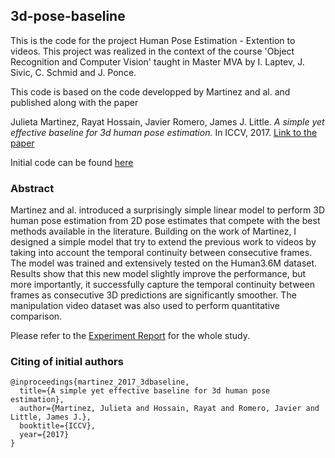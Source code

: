 ## 3d-pose-baseline

This is the code for the project Human Pose Estimation - Extention to videos.
This project was realized in the context of the course 'Object Recognition and Computer Vision' taught in Master MVA by I. Laptev, J. Sivic, C. Schmid and J. Ponce.


This code is based on the code developped by Martinez and al. and published along with the paper

Julieta Martinez, Rayat Hossain, Javier Romero, James J. Little.
_A simple yet effective baseline for 3d human pose estimation._
In ICCV, 2017. 
[Link to the paper](https://arxiv.org/pdf/1705.03098.pdf)

Initial code can be found [here](https://github.com/una-dinosauria/3d-pose-baseline)


### Abstract

Martinez and al. introduced a surprisingly simple linear model to perform 3D human pose estimation from 2D pose estimates that compete with the best methods available in the literature. Building on the work of Martinez, I designed a simple model that try to extend the previous work to videos by taking into account the temporal continuity between consecutive frames. The model was trained and extensively tested on the Human3.6M dataset. Results show that this new model slightly improve the performance, but more importantly, it successfully capture the temporal continuity between frames as consecutive 3D predictions are
significantly smoother. The manipulation video dataset was also used to perform quantitative comparison.

Please refer to the [Experiment Report](https://github.com/VictorSanh/3d-pose-baseline/blob/master/Experiments%20Report.pdf) for the whole study.

### Citing of initial authors

```
@inproceedings{martinez_2017_3dbaseline,
  title={A simple yet effective baseline for 3d human pose estimation},
  author={Martinez, Julieta and Hossain, Rayat and Romero, Javier and Little, James J.},
  booktitle={ICCV},
  year={2017}
}
```

